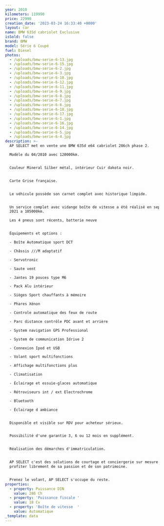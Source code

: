 ```yaml
---
year: 2010
kilometers: 119990
price: 22990
creation_date: '2023-03-24 16:33:40 +0000'
layout: car
name: BMW 635d cabriolet Exclusive
isSold: false
brand: BMW
model: Série 6 Coupé
fuel: Diesel
photos:
  - /uploads/bmw-serie-6-13.jpg
  - /uploads/bmw-serie-6-15.jpg
  - /uploads/bmw-serie-6-2.jpg
  - /uploads/bmw-serie-6-3.jpg
  - /uploads/bmw-serie-6-10.jpg
  - /uploads/bmw-serie-6-12.jpg
  - /uploads/bmw-serie-6-11.jpg
  - /uploads/bmw-serie-6-9.jpg
  - /uploads/bmw-serie-6-8.jpg
  - /uploads/bmw-serie-6-7.jpg
  - /uploads/bmw-serie-6-6.jpg
  - /uploads/bmw-serie-6-18.jpg
  - /uploads/bmw-serie-6-17.jpg
  - /uploads/bmw-serie-6-1.jpg
  - /uploads/bmw-serie-6-16.jpg
  - /uploads/bmw-serie-6-14.jpg
  - /uploads/bmw-serie-6-5.jpg
  - /uploads/bmw-serie-6-4.jpg
description: >-
  AP SELECT met en vente une BMW 635d e64 cabriolet 286ch phase 2.

  Modèle du 04/2010 avec 120000km.


  Couleur Mineral Silber métal, intérieur Cuir dakota noir.


  Carte Grise française.


  Le véhicule possède son carnet complet avec historique limpide.


  Un service complet avec vidange boîte de vitesse a été réalisé en septembre
  2021 a 105000km.

  Les 4 pneus sont récents, batterie neuve


  Équipements et options :

  - Boîte Automatique sport DCT

  - Châssis ///M adaptatif

  - Servotronic

  - Saute vent

  - Jantes 19 pouces type M6

  - Pack Alu intérieur

  - Sièges Sport chauffants à mémoire

  - Phares Xénon

  - Controle automatique des feux de route

  - Parc distance contrôle PDC avant et arrière

  - System navigation GPS Professional

  - System de communication Idrive 2

  - Connexion Ipod et USB

  - Volant sport multifonctions

  - Affichage multifonctions plus

  - Climatisation

  - Éclairage et essuie-glaces automatique

  - Rétroviseurs int / ext Electrochrome

  - Bluetooth

  - Éclairage d ambiance


  Disponible et visible sur RDV pour acheteur sérieux.


  Possibilité d'une garantie 3, 6 ou 12 mois en supplément.


  Réalisation des démarches d'immatriculation.


  AP SELECT c'est des solutions de courtage et conciergerie sur mesure pour
  profiter librement de sa passion et de son patrimoine.


  Prenez le volant, AP SELECT s'occupe du reste.
properties:
  - property: Puissance DIN
    value: 286 Ch
  - property: 'Puissance fiscale '
    value: 18 Cv
  - property: 'Boîte de vitesse  '
    value: Automatique
_template: data
---
```


